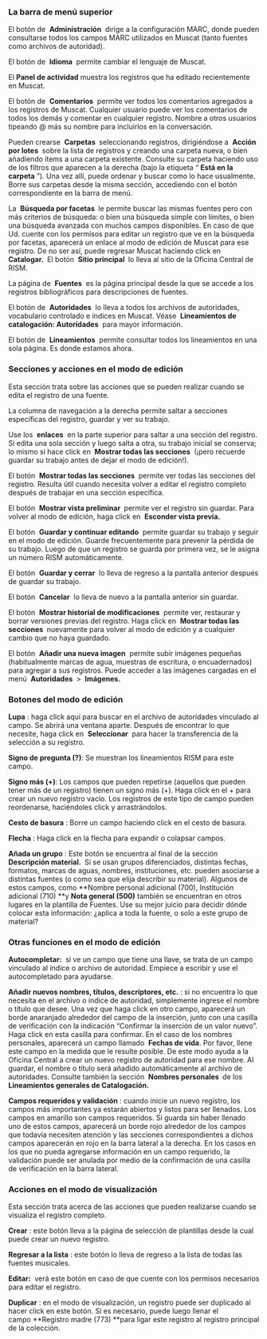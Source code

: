 ### La barra de menú superior

El botón de&nbsp; **Administración** &nbsp;dirige a la configuración MARC, donde pueden consultarse todos los campos MARC utilizados en Muscat (tanto fuentes como archivos de autoridad).

El botón de&nbsp; **Idioma** &nbsp;permite cambiar el lenguaje de Muscat.

El **Panel de actividad** muestra los registros que ha editado recientemente en Muscat.

El botón de&nbsp; **Comentarios** &nbsp;permite ver todos los comentarios agregados a los registros de Muscat. Cualquier usuario puede ver los comentarios de todos los demás y comentar en cualquier registro. Nombre a otros usuarios tipeando @ más su nombre para incluirlos en la conversación.

Pueden crearse&nbsp; **Carpetas&nbsp;** seleccionando registros, dirigiéndose a&nbsp; **Acción por lotes** &nbsp;sobre la lista de registros y creando una carpeta nueva, o bien añadiendo ítems a una carpeta existente. Consulte su carpeta haciendo uso de los filtros que aparecen a la derecha (bajo la etiqueta “ **Está en la carpeta** ”). Una vez allí, puede ordenar y buscar como lo hace usualmente. Borre sus carpetas desde la misma sección, accediendo con el botón correspondiente en la barra de menú.

La&nbsp; **Búsqueda por facetas&nbsp;** le permite buscar las mismas fuentes pero con más criterios de búsqueda: o bien una búsqueda simple con límites, o bien una búsqueda avanzada con muchos campos disponibles. En caso de que Ud. cuente con los permisos para editar un registro que ve en la búsqueda por facetas, aparecerá un enlace al modo de edición de Muscat para ese registro. De no ser así, puede regresar Muscat haciendo click en&nbsp; **Catalogar.&nbsp;** El botón&nbsp; **Sitio principal&nbsp;** lo lleva al sitio de la Oficina Central de RISM.

La página de&nbsp; **Fuentes** &nbsp;es la página principal desde la que se accede a los registros bibliográficos para descripciones de fuentes.

El botón de&nbsp; **Autoridades** &nbsp;lo lleva a todos los archivos de autoridades, vocabulario controlado e índices en Muscat. Véase&nbsp; **Lineamientos de catalogación: Autoridades** &nbsp;para mayor información.

El botón&nbsp;de&nbsp; **Lineamientos** &nbsp;permite consultar todos los lineamientos en una sola página. Es donde estamos ahora.

### Secciones y acciones en el modo de edición

Esta sección trata sobre las acciones que se pueden realizar cuando se edita el registro de una fuente.

La columna de navegación a la derecha permite saltar a secciones específicas del registro, guardar y ver su trabajo.

Use los&nbsp; **enlaces** &nbsp;en la parte superior para saltar a una sección del registro. Si edita una sola sección y luego salta a otra, su trabajo inicial se conserva; lo mismo si hace click en&nbsp; **Mostrar todas las secciones** &nbsp;(¡pero recuerde guardar su trabajo antes de dejar el modo de edición!).

El botón&nbsp; **Mostrar todas las secciones** &nbsp;permite ver todas las secciones del registro. Resulta útil cuando necesita volver a editar el registro completo después de trabajar en una sección específica.

El botón&nbsp; **Mostrar vista preliminar&nbsp;** permite ver el registro sin guardar. Para volver al modo de edición, haga click en&nbsp; **Esconder vista previa.**

El botón&nbsp; **Guardar y continuar editando** &nbsp;permite guardar su trabajo y seguir en el modo de edición. Guarde frecuentemente para prevenir la pérdida de su trabajo. Luego de que un registro se guarda por primera vez, se le asigna un número RISM automáticamente.

El botón&nbsp; **Guardar y cerrar** &nbsp;lo lleva de regreso a la pantalla anterior después de guardar su trabajo.

El botón&nbsp; **Cancelar** &nbsp;lo lleva de nuevo a la pantalla anterior sin guardar.

El botón&nbsp; **Mostrar historial de modificaciones** &nbsp;permite ver, restaurar y borrar versiones previas del registro. Haga click en&nbsp; **Mostrar todas las secciones&nbsp;** nuevamente para volver al modo de edición y a cualquier cambio que no haya guardado.

El botón&nbsp; **Añadir una nueva imagen** &nbsp;permite subir imágenes pequeñas (habitualmente marcas de agua, muestras de escritura, o encuadernados) para agregar a sus registros. Puede acceder a las imágenes cargadas en el menú&nbsp; **Autoridades&nbsp;** \>&nbsp; **Imágenes.**

### Botones del modo de edición

**Lupa** : haga click aquí para buscar en el archivo de autoridades vinculado al campo. Se abrirá una ventana aparte. Después de encontrar lo que necesite, haga click en&nbsp; **Seleccionar** &nbsp;para hacer la transferencia de la selección a su registro.

**Signo de pregunta (?)**: Se muestran los lineamientos RISM para este campo.

**Signo más (+)**: Los campos que pueden repetirse (aquellos que pueden tener más de un registro) tienen un signo más (+). Haga click en el + para crear un nuevo registro vacío. Los registros de este tipo de campo pueden reordenarse, haciéndoles click y arrastrándolos.

**Cesto de basura** : Borre un campo haciendo click en el cesto de basura.

**Flecha** : Haga click en la flecha para expandir o colapsar campos.

**Añada un grupo** : Este botón se encuentra al final de la sección&nbsp; **Descripción material.&nbsp;** Si se usan grupos diferenciados, distintas fechas, formatos, marcas de aguas, nombres, instituciones, etc. pueden asociarse a distintas fuentes (o como sea que elija describir su material). Algunos de estos campos, como&nbsp;**Nombre personal adicional (700), Institución adicional (710)&nbsp;**y&nbsp;**Nota general (500)**&nbsp;también se encuentran en otros lugares en la plantilla de Fuentes. Use su mejor juicio para decidir dónde colocar esta información: ¿aplica a toda la fuente, o solo a este grupo de material?

### Otras funciones en el modo de edición

**Autocompletar:** &nbsp;si ve un campo que tiene una llave, se trata de un campo vinculado al índice o archivo de autoridad. Empiece a escribir y use el autocompletado para ayudarse.

**Añadir nuevos nombres, títulos, descriptores, etc.** : si no encuentra lo que necesita en el archivo o índice de autoridad, simplemente ingrese el nombre o título que desee. Una vez que haga click en otro campo, aparecerá un borde anaranjado alrededor del campo de la inserción, junto con una casilla de verificación con la indicación “Confirmar la inserción de un valor nuevo”. Haga click en esta casilla para confirmar. En el caso de los nombres personales, aparecerá un campo llamado&nbsp; **Fechas de vida**. Por favor, llene este campo en la medida que le resulte posible. De este modo ayuda a la Oficina Central a crear un nuevo registro de autoridad para ese nombre. Al guardar, el nombre o título será añadido automáticamente al archivo de autoridades. Consulte también la sección&nbsp; **Nombres personales&nbsp;** de los&nbsp; **Lineamientos generales de Catalogación.**

**Campos requeridos y validación** : cuando inicie un nuevo registro, los campos más importantes ya estarán abiertos y listos para ser llenados. Los campos en amarillo son campos requeridos. Si guarda sin haber llenado uno de estos campos, aparecerá un borde rojo alrededor de los campos que todavía necesiten atención y las secciones correspondientes a dichos campos aparecerán en rojo en la barra lateral a la derecha. En los casos en los que no pueda agregarse información en un campo requerido, la validación puede ser anulada por medio de la confirmación de una casilla de verificación en la barra lateral.

### Acciones en el modo de visualización
Esta sección trata acerca de&nbsp;las acciones que pueden realizarse cuando se visualiza el registro completo.  

**Crear** : este botón lleva a la página de selección de plantillas desde la cual puede crear un nuevo registro.

**Regresar a la lista** : este botón lo lleva de regreso a la lista de todas las fuentes musicales.

**Editar:** &nbsp;verá este botón en caso de que cuente con los permisos necesarios para editar el registro.

**Duplicar** : en el modo de visualización, un registro puede ser duplicado al hacer click en este botón. Si es necesario, puede luego llenar el campo&nbsp;**Registro madre (773)&nbsp;**para ligar este registro al registro principal de la colección.